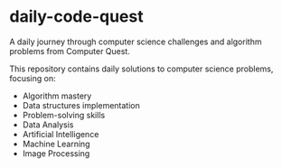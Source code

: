 # daily-code-quest
A daily journey through computer science challenges and algorithm problems from Computer Quest.


This repository contains daily solutions to computer science problems, focusing on:
- Algorithm mastery
- Data structures implementation  
- Problem-solving skills
- Data Analysis
- Artificial Intelligence
- Machine Learning
- Image Processing
